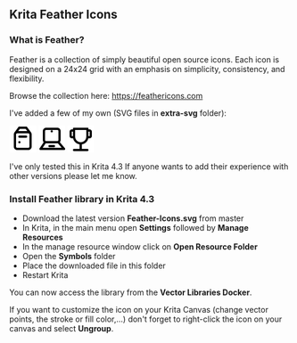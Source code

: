## Krita Feather Icons

### What is Feather?

Feather is a collection of simply beautiful open source icons. Each icon is designed on a 24x24 grid with an emphasis on simplicity, consistency, and flexibility.

Browse the collection here:
https://feathericons.com

I've added a few of my own (SVG files in **extra-svg** folder):

![Desktop](./extra-svg/desktop.svg)
![Laptop](./extra-svg/laptop.svg)
![Trophy](./extra-svg/trophy.svg)

I've only tested this in Krita 4.3
If anyone wants to add their experience with other versions please let me know.

### Install Feather library in Krita 4.3

+ Download the latest version **Feather-Icons.svg** from master
+ In Krita, in the main menu open **Settings** followed by **Manage Resources**
+ In the manage resource window click on **Open Resource Folder**
+ Open the **Symbols** folder
+ Place the downloaded file in this folder
+ Restart Krita

You can now access the library from the **Vector Libraries Docker**.

If you want to customize the icon on your Krita Canvas (change vector points, the stroke or fill color,...) don't forget to right-click the icon on your canvas and select **Ungroup**.
